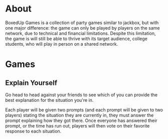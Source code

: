 # About
BoxedUp Games is a collection of party games similar to jackbox, but with one major difference: the game can only be played by players on the same network, due to technical and financial limitations.
Despite this limitation, the game is will still be able to thrive with its target audience, college students, who will play in person on a shared network.

# Games
## Explain Yourself
Go head to head against your friends to see which of you can provide the best explanation for the situation you're in. 

Each player will be given two prompts (and each prompt will be given to two players) stating the situation they are currently in, they must answer the prompt explaining how they got there. Once everyone has answered their prompt, or the time has run out, players will then vote on their favorite response to each situation.